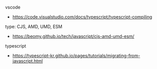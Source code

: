 vscode
 - https://code.visualstudio.com/docs/typescript/typescript-compiling

type: CJS, AMD, UMD, ESM
  - https://beomy.github.io/tech/javascript/cjs-amd-umd-esm/

typescript
  - https://typescript-kr.github.io/pages/tutorials/migrating-from-javascript.html


